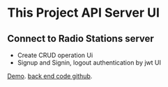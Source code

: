 # This Project API Server UI

## Connect to Radio Stations server

- Create CRUD operation Ui
- Signup and Signin, logout authentication by jwt UI

[Demo](https://api-server-radio-ui.web.app/login).
[back end code github](https://github.com/RahulGhosh305/turtly-venture-task-api-server).
